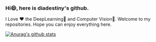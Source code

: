 ### Hi😄, here is diadestiny's github.
I Love ❤ the DeepLearning🧠 and Computer Vision👀.
Welcome to my repositories. Hope you can enjoy everything here.

[![Anurag's github stats](https://github-readme-stats.vercel.app/api?username=diadestiny&show_icons=true&theme=cobalt)](https://github.com/diadestiny/github-readme-stats)



<!--
**diadestiny/diadestiny** is a ✨ _special_ ✨ repository because its `README.md` (this file) appears on your GitHub profile.

Here are some ideas to get you started:

- 🔭 I’m currently working on ...
- 🌱 I’m currently learning ...
- 👯 I’m looking to collaborate on ...
- 🤔 I’m looking for help with ...
- 💬 Ask me about ...
- 📫 How to reach me: ...
- 😄 Pronouns: ...
- ⚡ Fun fact: ...
-->
